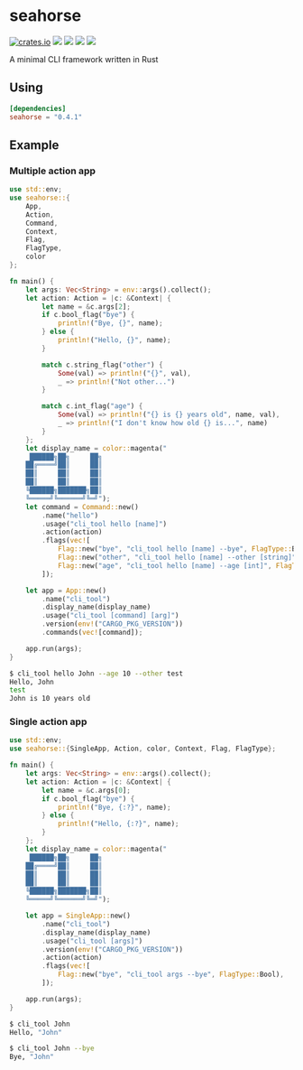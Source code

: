 # seahorse

[![crates.io](https://img.shields.io/crates/v/seahorse.svg)](https://crates.io/crates/seahorse)
![](https://img.shields.io/github/release/ksk001100/seahorse.svg)
![](https://img.shields.io/github/issues/ksk001100/seahorse.svg)
![](https://img.shields.io/github/forks/ksk001100/seahorse.svg)
![](https://img.shields.io/github/license/ksk001100/seahorse.svg)

A minimal CLI framework written in Rust

## Using

```toml
[dependencies]
seahorse = "0.4.1"
```

## Example

### Multiple action app
```rust
use std::env;
use seahorse::{
    App,
    Action,
    Command,
    Context,
    Flag,
    FlagType,
    color
};

fn main() {
    let args: Vec<String> = env::args().collect();
    let action: Action = |c: &Context| {
        let name = &c.args[2];
        if c.bool_flag("bye") {
            println!("Bye, {}", name);
        } else {
            println!("Hello, {}", name);
        }

        match c.string_flag("other") {
            Some(val) => println!("{}", val),
            _ => println!("Not other...")
        }

        match c.int_flag("age") {
            Some(val) => println!("{} is {} years old", name, val),
            _ => println!("I don't know how old {} is...", name)
        }
    };
    let display_name = color::magenta("
     ██████╗██╗     ██╗
    ██╔════╝██║     ██║
    ██║     ██║     ██║
    ██║     ██║     ██║
    ╚██████╗███████╗██║
    ╚═════╝╚══════╝╚═╝");
    let command = Command::new()
        .name("hello")
        .usage("cli_tool hello [name]")
        .action(action)
        .flags(vec![
            Flag::new("bye", "cli_tool hello [name] --bye", FlagType::Bool),
            Flag::new("other", "cli_tool hello [name] --other [string]", FlagType::String),
            Flag::new("age", "cli_tool hello [name] --age [int]", FlagType::Int),
        ]);

    let app = App::new()
        .name("cli_tool")
        .display_name(display_name)
        .usage("cli_tool [command] [arg]")
        .version(env!("CARGO_PKG_VERSION"))
        .commands(vec![command]);

    app.run(args);
}
```

```bash
$ cli_tool hello John --age 10 --other test
Hello, John
test
John is 10 years old 
```

### Single action app
```rust
use std::env;
use seahorse::{SingleApp, Action, color, Context, Flag, FlagType};

fn main() {
    let args: Vec<String> = env::args().collect();
    let action: Action = |c: &Context| {
        let name = &c.args[0];
        if c.bool_flag("bye") {
            println!("Bye, {:?}", name);
        } else {
            println!("Hello, {:?}", name);
        }
    };
    let display_name = color::magenta("
     ██████╗██╗     ██╗
    ██╔════╝██║     ██║
    ██║     ██║     ██║
    ██║     ██║     ██║
    ╚██████╗███████╗██║
    ╚═════╝╚══════╝╚═╝");

    let app = SingleApp::new()
        .name("cli_tool")
        .display_name(display_name)
        .usage("cli_tool [args]")
        .version(env!("CARGO_PKG_VERSION"))
        .action(action)
        .flags(vec![
            Flag::new("bye", "cli_tool args --bye", FlagType::Bool),
        ]);

    app.run(args);
}
```

```bash
$ cli_tool John
Hello, "John"

$ cli_tool John --bye
Bye, "John"
```